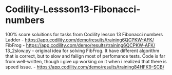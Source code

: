 # Codility-Lessson13-Fibonacci-numbers
100% score soluitions for tasks from Codility lesson 13 Fibonacci numbers
Ladder - https://app.codility.com/demo/results/training6QCPKW-AFK/
FibFrog - https://app.codility.com/demo/results/training6QCPKW-AFK/
13_2slow.py - original idea for solving FibFrog. It have different algorithm that is correct, but to slow and failign most of perfomance tests. Code is far from well-written, though i give up working on it when i realized that there is speed issue. - https://app.codility.com/demo/results/training84HFK9-SCB/
